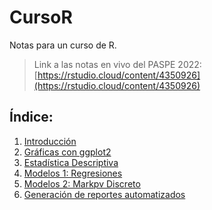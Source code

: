 # CursoR
Notas para un curso de R.

> Link a las notas en vivo del PASPE 2022: [https://rstudio.cloud/content/4350926](https://rstudio.cloud/content/4350926)

## Índice:
1. [Introducción](https://rodrigozepeda.github.io/CursoR/Introducción_a_R.html)
2. [Gráficas con ggplot2](https://rodrigozepeda.github.io/CursoR/Graficación_con_gglot2.html)
3. [Estadística Descriptiva](https://rodrigozepeda.github.io/CursoR/Estadística_Descriptiva.html)
4. [Modelos 1: Regresiones](https://rodrigozepeda.github.io/CursoR/Modelos1_Regresiones.html)
5. [Modelos 2: Markpv Discreto](https://rodrigozepeda.github.io/CursoR/Cadenas_de_Markov.html)
6. [Generación de reportes automatizados](https://rodrigozepeda.github.io/CursoR/Creación_documentos_dinámicos.html)
